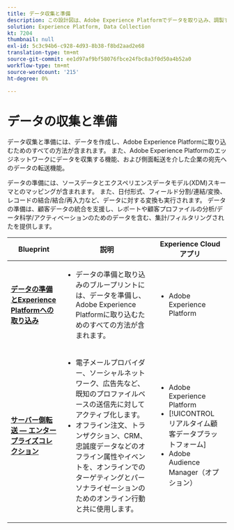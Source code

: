 ```yaml
---
title: データ収集と準備
description: この設計図は、Adobe Experience Platformでデータを取り込み、調製する方法をすべて示しています。
solution: Experience Platform, Data Collection
kt: 7204
thumbnail: null
exl-id: 5c3c94b6-c928-4d93-8b38-f8bd2aad2e68
translation-type: tm+mt
source-git-commit: ee1d97af9bf58076fbce24fbc8a3f0d50a4b52a0
workflow-type: tm+mt
source-wordcount: '215'
ht-degree: 0%

---
```


# データの収集と準備

データ収集と準備には、データを作成し、Adobe Experience Platformに取り込むためのすべての方法が含まれます。 また、Adobe Experience Platformのエッジネットワークにデータを収集する機能、および側面転送を介した企業の宛先へのデータの転送機能。

データの準備には、ソースデータとエクスペリエンスデータモデル(XDM)スキーマとのマッピングが含まれます。 また、日付形式、フィールド分割/連結/変換、レコードの結合/結合/再入力など、データに対する変換も実行されます。 データの準備は、顧客データの統合を支援し、レポートや顧客プロファイルの分析/データ科学/アクティベーションのためのデータを含む、集計/フィルタリングされたを提供します。

| Blueprint | 説明 | Experience Cloudアプリ |
|---|---|---|
| **[データの準備とExperience Platformへの取り込み](ingestion.md)** | <ul><li>データの準備と取り込みのブループリントには、データを準備し、Adobe Experience Platformに取り込むためのすべての方法が含まれます。</ul></li> | <ul><li> Adobe Experience Platform </ul></li> |
| **[サーバー側転送 — エンタープライズコレクション](server-side-collection.md)** | <ul><li>電子メールプロバイダー、ソーシャルネットワーク、広告先など、既知のプロファイルベースの送信先に対してアクティブ化します。 </li><li>オフライン注文、トランザクション、CRM、忠誠度データなどのオフライン属性やイベントを、オンラインでのターゲティングとパーソナライゼーションのためのオンライン行動と共に使用します。</li></ul> | <ul><li>Adobe Experience Platform</li><li> [!UICONTROL リアルタイム顧客データプラットフォーム]</li><li>Adobe Audience Manager（オプション）</li></ul> |
